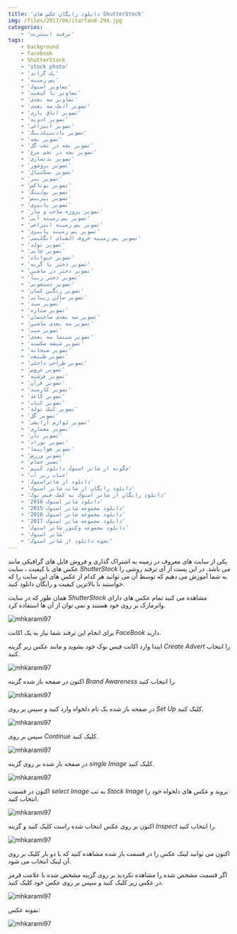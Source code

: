 ```yaml
---
title: 'دانلود رایگان عکس های ShutterStock'
img: /files/2017/06/itarfand-294.jpg
categories:
    - 'ترفند اینترنت'
tags:
    - background
    - facebook
    - ShutterStock
    - 'stock photo'
    - 'بک گراند'
    - 'پس زمینه'
    - 'تصاویر استوک'
    - 'تصاویر با کیفیت'
    - 'تصاویر سه بعدی'
    - 'تصویر آدمک سه بعدی'
    - 'تصویر اتاق بازی'
    - 'تصویر ادویه'
    - 'تصویر انتزاعی'
    - 'تصویر بادیبیلدینگ'
    - 'تصویر بچه'
    - 'تصویر بچه در تخت گل'
    - 'تصویر بچه در تخم مرغ'
    - 'تصویر بدنسازی'
    - 'تصویر بروشور'
    - 'تصویر بسکتبال'
    - 'تصویر بنر'
    - 'تصویر بوتاکس'
    - 'تصویر بولینگ'
    - 'تصویر بیزینس'
    - 'تصویر پاییزی'
    - 'تصویر پروژه ساخت و ساز'
    - 'تصویر پس زمینه آبی'
    - 'تصویر پس زمینه انتزاعی'
    - 'تصویر پس زمینه پاییزی'
    - 'تصویر پس زمینه حروف الفبای انگلیسی'
    - 'تصویر تولد'
    - 'تصویر چایی'
    - 'تصویر حیوانات'
    - 'تصویر دختر با گربه'
    - 'تصویر دختر در ماشین'
    - 'تصویر دختر زیبا'
    - 'تصویر دستشویی'
    - 'تصویر رنگین کمان'
    - 'تصویر سالن زیبایی'
    - 'تصویر سبد'
    - 'تصویر ستاره'
    - 'تصویر سه بعدی ساختمان'
    - 'تصویر سه بعدی ماشین'
    - 'تصویر سیب'
    - 'تصویر سینما سه بعدی'
    - 'تصویر شیشه شکسته'
    - 'تصویر صبحانه'
    - 'تصویر طبیعت'
    - 'تصویر طراحی داخلی'
    - 'تصویر عروس'
    - 'تصویر فرشته'
    - 'تصویر قرآن'
    - 'تصویر کارمند'
    - 'تصویر کاغذ'
    - 'تصویر کتاب'
    - 'تصویر کیک تولد'
    - 'تصویر گل'
    - 'تصویر لوازم آرایشی'
    - 'تصویر معماری'
    - 'تصویر نان'
    - 'تصویر نوزاد'
    - 'تصویر هواپیما'
    - 'تصویر ورزش'
    - 'تصیر حمام'
    - 'چگونه از شاتر استوک دانلود کنیم'
    - 'حباب زیر آب'
    - 'دانلود از شاتراستوک'
    - 'دانلود رایگان از سایت شاتر استوک'
    - 'دانلود رایگان از شاتر استوک به کمک فیس بوک'
    - 'دانلود شاتر استوک 2016'
    - 'دانلود مجموعه شاتر استوک 2015'
    - 'دانلود مجموعه شاتر استوک 2016'
    - 'دانلود مجموعه شاتر استوک 2017'
    - 'دانلود مجموعه وکتور شاتر استوک'
    - 'شاتر استوک'
    - 'نحوه دانلود از شاتر استوک'
---
```


یکی از سایت های معروف در زمینه به اشتراک گذاری و فروش فایل های گرافیکی مانند عکس های با کیفیت ، سایت *ShutterStock* می باشد. در این پست از آی ترفند روشی را به شما آموزش می دهیم که توسط آن می توانید هر کدام از عکس های این سایت را که خواستید با بالاترین کیفیت و رایگان دانلود کنید.

همان طور که در سایت *ShutterStock* مشاهده می کنید تمام عکس های دارای واترمارک بر روی خود هستند و نمی توان از آن ها استفاده کرد.

![mhkarami97](/files/2017/06/itarfand-284.jpg)  

برای انجام این ترفند شما نیاز به یک اکانت *FaceBook* دارید.

ابتدا وارد اکانت فیس بوک خود بشوید و مانند عکس زیر گزینه *Create Advert* را انتخاب کنید.

![mhkarami97](/files/2017/06/itarfand-285.jpg)  

اکنون در صفحه باز شده گزینه *Brand Awareness* را انتخاب کنید.

![mhkarami97](/files/2017/06/itarfand-286.jpg)  

در صفحه باز شده یک نام دلخواه وارد کنید و سپس بر روی *Set Up* کلیک کنید.

![mhkarami97](/files/2017/06/itarfand-287.jpg)  

سپس بر روی *Continue* کلیک کنید.

![mhkarami97](/files/2017/06/itarfand-288.jpg)  

در صفحه باز شده بر روی گزینه *single Image* کلیک کنید.

![mhkarami97](/files/2017/06/itarfand-289.jpg)  

اکنون در قسمت *select Image* به تب *Stock Image* بروید و عکس های دلخواه خود را انتخاب کنید.

![mhkarami97](/files/2017/06/itarfand-290.jpg)  

اکنون بر روی عکس انتخاب شده راست کلیک کنید و گزینه *Inspect* را انتخاب کنید.

![mhkarami97](/files/2017/06/itarfand-291.jpg)  

اکنون می توانید لینک عکس را در قسمت باز شده مشاهده کنید که با دو بار کلیک بر روی آن لینک انتخاب می شود.

اگر قسمت مشخص شده را مشاهده نکردید بر روی گزینه مشخص شده با علامت قرمز در عکس زیر کلیک کنید و سپس بر روی عکس خود کلیک کنید.

![mhkarami97](/files/2017/06/itarfand-292.jpg)  

نمونه عکس:

![mhkarami97](/files/2017/06/itarfand-293.jpg)  